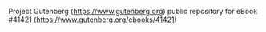 Project Gutenberg (https://www.gutenberg.org) public repository for eBook #41421 (https://www.gutenberg.org/ebooks/41421)
